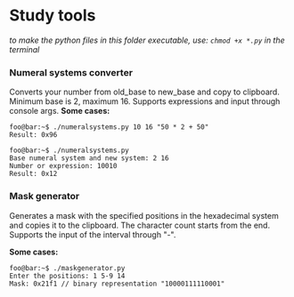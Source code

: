 # Study tools

*to make the python files in this folder executable, use: ``chmod +x *.py`` in the terminal*

### Numeral systems converter
Converts your number from old_base to new_base and copy to clipboard. Minimum base is 2, maximum 16. Supports expressions and input through console args.
**Some cases:**

```console
foo@bar:~$ ./numeralsystems.py 10 16 "50 * 2 + 50"
Result: 0x96
```

```console
foo@bar:~$ ./numeralsystems.py
Base numeral system and new system: 2 16
Number or expression: 10010
Result: 0x12
```

### Mask generator
Generates a mask with the specified positions in the hexadecimal system and copies it to the clipboard. The character count starts from the end. Supports the input of the interval through "-".

**Some cases:**
```console
foo@bar:~$ ./maskgenerator.py
Enter the positions: 1 5-9 14
Mask: 0x21f1 // binary representation "10000111110001"
```